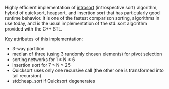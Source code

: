 Highly efficient implementation of [introsort](https://en.wikipedia.org/wiki/Introsort) (introspective sort) algorithm, hybrid of 
quicksort, heapsort, and insertion sort that has particularly 
good runtime behavior.  It is one of the fastest comparison sorting, algorithms in use today, and is the usual implementation of the std::sort algorithm provided with the C++ STL.

Key attributes of this implementation:
* 3-way partition 
* median of three (using 3 randomly chosen elements) for pivot selection
* sorting networks for 1 &le; N &le; 6
* insertion sort for 7 &le; N &le; 25
* Quicksort uses only one recursive call (the other one is transformed into tail recursion)
* std::heap_sort if Quicksort degenerates
